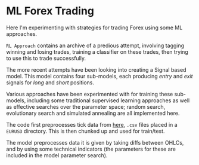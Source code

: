 # ML Forex Trading

Here I'm experimenting with strategies for trading Forex using some ML approaches.

`RL Approach` contains an archive of a predious attempt, involving tagging winning and losing trades, training a classifier on these trades, then trying to use this to trade successfully.

The more recent attempts have been looking into creating a Signal based model. This model contains four sub-models, each producing *entry* and *exit* signals for *long* and *short* positions.

Various approaches have been experimented with for training these sub-models, including some traditional supervised learning approaches as well as effective searches over the parameter space; random search, evolutionary search and simulated annealing are all implemented here.

The code first preprocesses tick data from [here](http://www.histdata.com/download-free-forex-historical-data/?/ascii/1-minute-bar-quotes/EURUSD), `.csv` files placed in a `EURUSD` directory. This is then chunked up and used for train/test.

The model preprocesses data it is given by taking diffs between OHLCs, and by using some technical indicators (the parameters for these are included in the model parameter search).